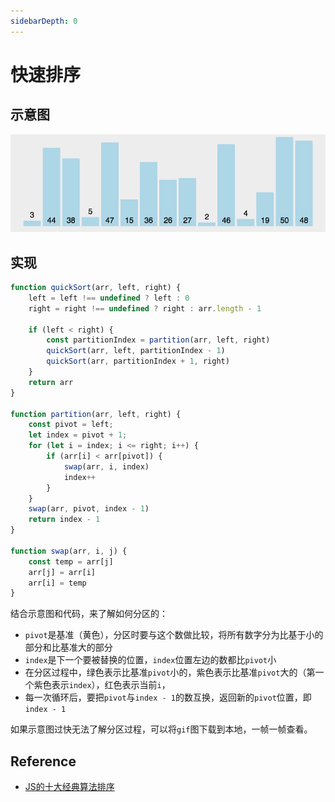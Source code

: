 ```yaml
---
sidebarDepth: 0
---
```


# 快速排序

## 示意图

![快速排序示意图](./index.gif)

## 实现

```js
function quickSort(arr, left, right) {
    left = left !== undefined ? left : 0
    right = right !== undefined ? right : arr.length - 1

    if (left < right) {
        const partitionIndex = partition(arr, left, right)
        quickSort(arr, left, partitionIndex - 1)
        quickSort(arr, partitionIndex + 1, right)
    }
    return arr
}

function partition(arr, left, right) {
    const pivot = left;
    let index = pivot + 1;
    for (let i = index; i <= right; i++) {
        if (arr[i] < arr[pivot]) {
            swap(arr, i, index)
            index++
        }
    }
    swap(arr, pivot, index - 1)
    return index - 1
}

function swap(arr, i, j) {
    const temp = arr[j]
    arr[j] = arr[i]
    arr[i] = temp
}
```

结合示意图和代码，来了解如何分区的：

- `pivot`是基准（黄色），分区时要与这个数做比较，将所有数字分为比基于小的部分和比基准大的部分
- `index`是下一个要被替换的位置，`index`位置左边的数都比`pivot`小
- 在分区过程中，绿色表示比基准`pivot`小的，紫色表示比基准`pivot`大的（第一个紫色表示`index`），红色表示当前`i`，
- 每一次循环后，要把`pivot`与`index - 1`的数互换，返回新的`pivot`位置，即`index - 1`

如果示意图过快无法了解分区过程，可以将`gif`图下载到本地，一帧一帧查看。

## Reference

- [JS的十大经典算法排序](https://www.cnblogs.com/dushao/p/6004883.html)
